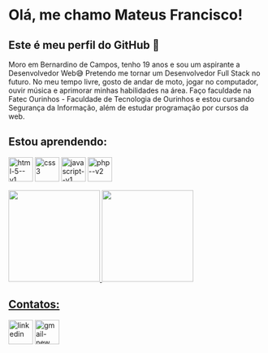 # Olá, me chamo Mateus Francisco! 
## Este é meu perfil do GitHub 👋

Moro em Bernardino de Campos, tenho 19 anos e sou um aspirante a Desenvolvedor Web😅
Pretendo me tornar um Desenvolvedor Full Stack no futuro. No meu tempo livre, gosto de andar de moto, jogar no computador, ouvir música e aprimorar minhas habilidades na área.
Faço faculdade na Fatec Ourinhos - Faculdade de Tecnologia de Ourinhos e estou cursando Segurança da Informação, além de estudar programação por cursos da web.

## Estou aprendendo:
<img width="48" height="48" src="https://img.icons8.com/color/48/html-5--v1.png" alt="html-5--v1"/> <img width="48" height="48" src="https://img.icons8.com/color/48/css3.png" alt="css3"/> <img width="48" height="48" src="https://img.icons8.com/color/48/javascript--v1.png" alt="javascript--v1"/> <img width="48" height="48" src="https://img.icons8.com/nolan/64/php--v2.png" alt="php--v2"/>

<div>
<a href="https://github.com/cyberscyt3">
<img loading="lazy" height="180em" src="https://github-readme-stats.vercel.app/api/top-langs/?username=cyberscyt3&layout=compact&langs_count=7&theme=dracula"/>
<img loading="lazy" height="180em" src="https://github-readme-stats.vercel.app/api?username=cyberscyt3&show_icons=true&theme=dracula&include_all_commits=true&count_private=true"/>
</div> 

## Contatos:
<div>
<a href="https://www.linkedin.com/in/mateus-francisco-venâncio-de-oliveira-7922a4304" target="_blank"><img width="48" height="48" src="https://img.icons8.com/color/48/linkedin.png" alt="linkedin"/></a>
<a href="mailto:mateusfvdeoliveira169@gmail.com" target="_blank"><img width="48" height="48" src="https://img.icons8.com/color/48/gmail-new.png" alt="gmail-new"/></a> 
</div>
